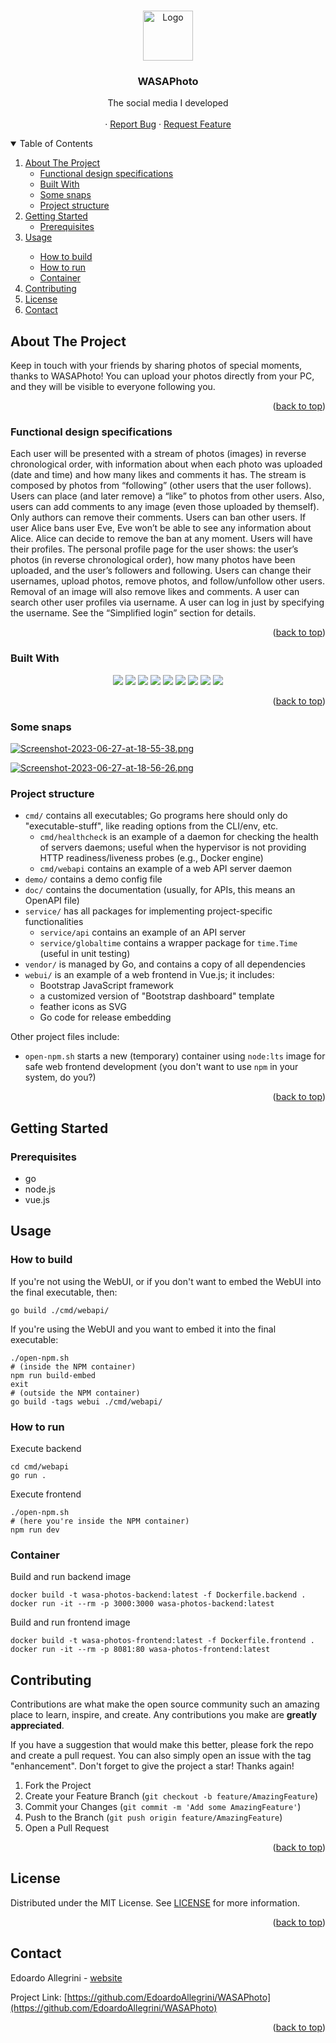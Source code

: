 <a id="readme-top"></a>

<!-- PROJECT LOGO -->
<br />
<div align="center">
  <a href="https://github.com/EdoardoAllegrini/WASAPhoto">
    <img src="https://i.postimg.cc/cHJKh58L/images-1.jpg" alt="Logo" width="80">
  </a>

  <h3 align="center">WASAPhoto</h3>

  <p align="center">
    The social media I developed
    <br />
    <br />
    ·
    <a href="https://github.com/EdoardoAllegrini/WASAPhoto/issues">Report Bug</a>
    ·
    <a href="https://github.com/EdoardoAllegrini/WASAPhoto/issues">Request Feature</a>
  </p>
</div>

<!-- TABLE OF CONTENTS -->
<details open>
  <summary>Table of Contents</summary>
  <ol>
    <li>
      <a href="#about-the-project">About The Project</a>
      <ul>
        <li><a href="#functional-design-specifications">Functional design specifications</a></li>
        <li><a href="#built-with">Built With</a></li>
        <li><a href="#some-snaps">Some snaps</a></li>
        <li><a href="#project-structure">Project structure</a></li>
      </ul>
    </li>
    <li>
      <a href="#getting-started">Getting Started</a>
      <ul>
        <li><a href="#prerequisites">Prerequisites</a></li>
      </ul>
    </li>
    <li><a href="#usage">Usage</a></li>
    	<ul>
        	<li><a href="#how-to-build">How to build</a></li>
        	<li><a href="#how-to-run">How to run</a></li>
        	<li><a href="#container">Container</a></li>
		</ul>
    <li><a href="#contributing">Contributing</a></li>
    <li><a href="#license">License</a></li>
    <li><a href="#contact">Contact</a></li>
  </ol>
</details>

<!-- ABOUT THE PROJECT -->
## About The Project

Keep in touch with your friends by sharing photos of special moments, thanks to WASAPhoto! You can upload your photos directly from your PC, and they will be visible to everyone following you.

<p align="right">(<a href="#readme-top">back to top</a>)</p>

### Functional design specifications

Each user will be presented with a stream of photos (images) in reverse chronological order, with information about when each photo was uploaded (date and time) and how many likes and comments it has. The stream is composed by photos from “following” (other users that the user follows). Users can place (and later remove) a “like” to photos from other users. Also, users can add comments to any image (even those uploaded by themself). Only authors can remove their comments.
Users can ban other users. If user Alice bans user Eve, Eve won’t be able to see any information about Alice. Alice can decide to remove the ban at any moment.
Users will have their profiles. The personal profile page for the user shows: the user’s photos (in reverse chronological order), how many photos have been uploaded, and the user’s followers and following. Users can change their usernames, upload photos, remove photos, and follow/unfollow other users. Removal of an image will also remove likes and comments.
A user can search other user profiles via username.
A user can log in just by specifying the username. See the “Simplified login” section for details.

<p align="right">(<a href="#readme-top">back to top</a>)</p>

### Built With

<div align="center">
  <img src="https://img.shields.io/badge/Go-00ADD8?style=for-the-badge&logo=go&logoColor=white">
  <img src="https://img.shields.io/badge/SQLite-07405E?style=for-the-badge&logo=sqlite&logoColor=white">
  <img src="https://img.shields.io/badge/HTML5-E34F26?style=for-the-badge&logo=html5&logoColor=white">
  <img src="https://img.shields.io/badge/CSS3-1572B6?style=for-the-badge&logo=css3&logoColor=white">
  <img src="https://img.shields.io/badge/JavaScript-323330?style=for-the-badge&logo=javascript&logoColor=F7DF1E">
  <img src="https://img.shields.io/badge/Vue.js-35495E?style=for-the-badge&logo=vue.js&logoColor=4FC08D">
  <img src="https://img.shields.io/badge/Bootstrap-563D7C?style=for-the-badge&logo=bootstrap&logoColor=white">
  <img src="https://img.shields.io/badge/Node.js-43853D?style=for-the-badge&logo=node.js&logoColor=white">
  <img src="https://img.shields.io/badge/GIT-E44C30?style=for-the-badge&logo=git&logoColor=white">
</div>

<p align="right">(<a href="#readme-top">back to top</a>)</p>


### Some snaps
[![Screenshot-2023-06-27-at-18-55-38.png](https://i.postimg.cc/9MnQXmgG/Screenshot-2023-06-27-at-18-55-38.png)](https://postimg.cc/342TnTTR)

[![Screenshot-2023-06-27-at-18-56-26.png](https://i.postimg.cc/zXyC83vG/Screenshot-2023-06-27-at-18-56-26.png)](https://postimg.cc/LnMYV9jc)

### Project structure

* `cmd/` contains all executables; Go programs here should only do "executable-stuff", like reading options from the CLI/env, etc.
	* `cmd/healthcheck` is an example of a daemon for checking the health of servers daemons; useful when the hypervisor is not providing HTTP readiness/liveness probes (e.g., Docker engine)
	* `cmd/webapi` contains an example of a web API server daemon
* `demo/` contains a demo config file
* `doc/` contains the documentation (usually, for APIs, this means an OpenAPI file)
* `service/` has all packages for implementing project-specific functionalities
	* `service/api` contains an example of an API server
	* `service/globaltime` contains a wrapper package for `time.Time` (useful in unit testing)
* `vendor/` is managed by Go, and contains a copy of all dependencies
* `webui/` is an example of a web frontend in Vue.js; it includes:
	* Bootstrap JavaScript framework
	* a customized version of "Bootstrap dashboard" template
	* feather icons as SVG
	* Go code for release embedding

Other project files include:
* `open-npm.sh` starts a new (temporary) container using `node:lts` image for safe web frontend development (you don't want to use `npm` in your system, do you?)

<p align="right">(<a href="#readme-top">back to top</a>)</p>

<!-- GETTING STARTED -->
## Getting Started

### Prerequisites

* go
* node.js
* vue.js


## Usage

### How to build

If you're not using the WebUI, or if you don't want to embed the WebUI into the final executable, then:

```shell
go build ./cmd/webapi/
```

If you're using the WebUI and you want to embed it into the final executable:

```shell
./open-npm.sh
# (inside the NPM container)
npm run build-embed
exit
# (outside the NPM container)
go build -tags webui ./cmd/webapi/
```


### How to run
Execute backend
```shell
cd cmd/webapi
go run .
```

Execute frontend
```
./open-npm.sh
# (here you're inside the NPM container)
npm run dev
```

### Container
Build and run backend image
```
docker build -t wasa-photos-backend:latest -f Dockerfile.backend .
docker run -it --rm -p 3000:3000 wasa-photos-backend:latest
```
Build and run frontend image
```
docker build -t wasa-photos-frontend:latest -f Dockerfile.frontend .
docker run -it --rm -p 8081:80 wasa-photos-frontend:latest
```

<!-- CONTRIBUTING -->
## Contributing

Contributions are what make the open source community such an amazing place to learn, inspire, and create. Any contributions you make are **greatly appreciated**.

If you have a suggestion that would make this better, please fork the repo and create a pull request. You can also simply open an issue with the tag "enhancement".
Don't forget to give the project a star! Thanks again!

1. Fork the Project
2. Create your Feature Branch (`git checkout -b feature/AmazingFeature`)
3. Commit your Changes (`git commit -m 'Add some AmazingFeature'`)
4. Push to the Branch (`git push origin feature/AmazingFeature`)
5. Open a Pull Request

<p align="right">(<a href="#readme-top">back to top</a>)</p>

<!-- LICENSE -->
## License

Distributed under the MIT License. See [LICENSE](LICENSE) for more information.

<p align="right">(<a href="#readme-top">back to top</a>)</p>

<!-- CONTACT -->
## Contact

Edoardo Allegrini - [website](https://EdoardoAllegrini.github.io)

Project Link: [https://github.com/EdoardoAllegrini/WASAPhoto](https://github.com/EdoardoAllegrini/WASAPhoto)

<p align="right">(<a href="#readme-top">back to top</a>)</p>
